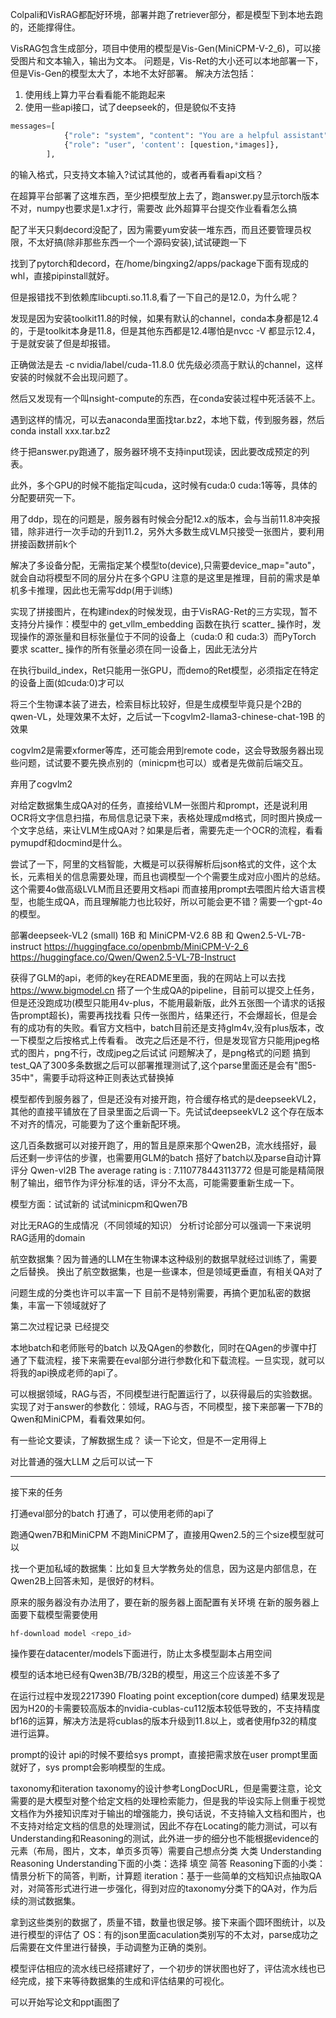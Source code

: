 Colpali和VisRAG都配好环境，部署并跑了retriever部分，都是模型下到本地去跑的，还能撑得住。

VisRAG包含生成部分，项目中使用的模型是Vis-Gen(MiniCPM-V-2_6)，可以接受图片和文本输入，输出为文本。
问题是，Vis-Ret的大小还可以本地部署一下，但是Vis-Gen的模型太大了，本地不太好部署。
解决方法包括：
1. 使用线上算力平台看看能不能跑起来
2. 使用一些api接口，试了deepseek的，但是貌似不支持
```python
messages=[
            {"role": "system", "content": "You are a helpful assistant"},
            {"role": "user", 'content': [question,*images]},
        ],
```
的输入格式，只支持文本输入?试试其他的，或者再看看api文档？


在超算平台部署了这堆东西，至少把模型放上去了，跑answer.py显示torch版本不对，numpy也要求是1.x才行，需要改
此外超算平台提交作业看看怎么搞

配了半天只剩decord没配了，因为需要yum安装一堆东西，而且还要管理员权限，不太好搞(除非那些东西一个一个源码安装),试试硬跑一下

找到了pytorch和decord，在/home/bingxing2/apps/package下面有现成的whl，直接pipinstall就好。

但是报错找不到依赖库libcupti.so.11.8,看了一下自己的是12.0，为什么呢？

发现是因为安装toolkit11.8的时候，如果有默认的channel，conda本身都是12.4的，于是toolkit本身是11.8，但是其他东西都是12.4哪怕是nvcc -V 都显示12.4，于是就安装了但是却报错。

正确做法是去 -c nvidia/label/cuda-11.8.0 优先级必须高于默认的channel，这样安装的时候就不会出现问题了。

然后又发现有一个叫nsight-compute的东西，在conda安装过程中死活装不上。

遇到这样的情况，可以去anaconda里面找tar.bz2，本地下载，传到服务器，然后conda install xxx.tar.bz2


终于把answer.py跑通了，服务器环境不支持input现读，因此要改成预定的列表。

此外，多个GPU的时候不能指定叫cuda，这时候有cuda:0 cuda:1等等，具体的分配要研究一下。

用了ddp，现在的问题是，服务器有时候会分配12.x的版本，会与当前11.8冲突报错，除非进行一次手动的升到11.2，另外大多数生成VLM只接受一张图片，要利用拼接函数拼前k个

解决了多设备分配，无需指定某个模型to(device),只需要device_map="auto"，就会自动将模型不同的层分片在多个GPU
注意的是这里是推理，目前的需求是单机多卡推理，因此也无需写ddp(用于训练)

实现了拼接图片，在构建index的时候发现，由于VisRAG-Ret的三方实现，暂不支持分片操作：模型中的 get_vllm_embedding 函数在执行 scatter_ 操作时，发现操作的源张量和目标张量位于不同的设备上（cuda:0 和 cuda:3）而PyTorch 要求 scatter_ 操作的所有张量必须在同一设备上，因此无法分片

在执行build_index，Ret只能用一张GPU，而demo的Ret模型，必须指定在特定的设备上面(如cuda:0)才可以

将三个生物课本装了进去，检索目标比较好，但是生成模型毕竟只是个2B的qwen-VL，处理效果不太好，之后试一下cogvlm2-llama3-chinese-chat-19B 的效果

cogvlm2是需要xformer等库，还可能会用到remote code，这会导致服务器出现些问题，试试要不要先换点别的（minicpm也可以）或者是先做前后端交互。


弃用了cogvlm2

对给定数据集生成QA对的任务，直接给VLM一张图片和prompt，还是说利用OCR将文字信息扫描，布局信息记录下来，表格处理成md格式，同时图片换成一个文字总结，来让VLM生成QA对？如果是后者，需要先走一个OCR的流程，看看pymupdf和docmind是什么。

尝试了一下，阿里的文档智能，大概是可以获得解析后json格式的文件，这个太长，元素相关的信息需要处理，而且也调模型一个个需要生成对应小图片的总结。这个需要4o做高级LVLM而且还要用文档api
而直接用prompt去喂图片给大语言模型，也能生成QA，而且理解能力也比较好，所以可能会更不错？需要一个gpt-4o的模型。

部署deepseek-VL2 (small) 16B 和 MiniCPM-V2.6 8B 和 Qwen2.5-VL-7B-instruct
https://huggingface.co/openbmb/MiniCPM-V-2_6
https://huggingface.co/Qwen/Qwen2.5-VL-7B-Instruct

获得了GLM的api，老师的key在README里面，我的在网站上可以去找
https://www.bigmodel.cn
搭了一个生成QA的pipeline，目前可以提交上任务，但是还没跑成功(模型只能用4v-plus，不能用最新版，此外五张图一个请求的话报告prompt超长)，需要再找找看
只传一张图片，结果还行，不会爆超长，但是会有的成功有的失败。看官方文档中，batch目前还是支持glm4v,没有plus版本，改一下模型之后按格式上传看看。
改完之后还是不行，但是发现官方只能用jpeg格式的图片，png不行，改成jpeg之后试试
问题解决了，是png格式的问题
搞到test_QA了300多条数据之后可以部署推理测试了,这个parse里面还是会有"图5-35中"，需要手动将这种正则表达式替换掉


模型都传到服务器了，但是还没有对接开跑，符合缓存格式的是deepseekVL2，其他的直接平铺放在了目录里面之后调一下。先试试deepseekVL2
这个存在版本不对齐的情况，可能要为了这个重新配环境。

这几百条数据可以对接开跑了，用的暂且是原来那个Qwen2B，流水线搭好，最后还剩一步评估的步骤，也需要用GLM的batch
搭好了batch以及parse自动计算评分
Qwen-vl2B The average rating is : 7.110778443113772
但是可能是精简限制了输出，细节作为评分标准的话，评分不太高，可能需要重新生成一下。

模型方面：试试新的
试试minicpm和Qwen7B





对比无RAG的生成情况（不同领域的知识）
分析讨论部分可以强调一下来说明RAG适用的domain

航空数据集？因为普通的LLM在生物课本这种级别的数据早就经过训练了，需要之后替换。
换出了航空数据集，也是一些课本，但是领域更垂直，有相关QA对了

问题生成的分类也许可以丰富一下
目前不是特别需要，再搞个更加私密的数据集，丰富一下领域就好了

第二次过程记录
已经提交

本地batch和老师账号的batch
以及QAgen的参数化，同时在QAgen的步骤中打通了下载流程，接下来需要在eval部分进行参数化和下载流程。一旦实现，就可以将我的api换成老师的api了。

可以根据领域，RAG与否，不同模型进行配置运行了，以获得最后的实验数据。
实现了对于answer的参数化：领域，RAG与否，不同模型，接下来部署一下7B的Qwen和MiniCPM，看看效果如何。


有一些论文要读，了解数据生成？
读一下论文，但是不一定用得上

对比普通的强大LLM
之后可以试一下

-----------
接下来的任务

打通eval部分的batch
打通了，可以使用老师的api了

跑通Qwen7B和MiniCPM
不跑MiniCPM了，直接用Qwen2.5的三个size模型就可以

找一个更加私域的数据集：比如复旦大学教务处的信息，因为这是内部信息，在Qwen2B上回答未知，是很好的材料。

原来的服务器没有办法用了，要在新的服务器上面配置有关环境
在新的服务器上面要下载模型需要使用
```bash
hf-download model <repo_id>
```
操作要在datacenter/models下面进行，防止太多模型副本占用空间

模型的话本地已经有Qwen3B/7B/32B的模型，用这三个应该差不多了

在运行过程中发现2217390 Floating point exception(core dumped)
结果发现是因为H20的卡需要较高版本的nvidia-cublas-cu112版本较低导致的，不支持精度bf16的运算，解决方法是将cublas的版本升级到11.8以上，或者使用fp32的精度进行运算。

prompt的设计 api的时候不要给sys prompt，直接把需求放在user prompt里面就好了，sys prompt会影响模型的生成。


taxonomy和iteration
taxonomy的设计参考LongDocURL，但是需要注意，论文需要的是大模型对整个给定文档的处理检索能力，但是我的毕设实际上侧重于视觉文档作为外接知识库对于输出的增强能力，换句话说，不支持输入文档和图片，也不支持对给定文档的信息的处理测试，因此不存在Locating的能力测试，可以有Understanding和Reasoning的测试，此外进一步的细分也不能根据evidence的元素（布局，图片，文本，单页多页等）需要自己想点分类
大类 Understanding Reasoning
Understanding下面的小类：选择 填空 简答
Reasoning下面的小类：情景分析下的简答，判断，计算题
iteration：基于一些简单的文档知识点抽取QA对，对简答形式进行进一步强化，得到对应的taxonomy分类下的QA对，作为后续的测试数据集。

拿到这些类别的数据了，质量不错，数量也很足够。接下来画个圆环图统计，以及进行模型的评估了
OS：有的json里面caculation类别写的不太对，parse成功之后需要在文件里进行替换，手动调整为正确的类别。


模型评估相应的流水线已经搭建好了，一个初步的饼状图也好了，评估流水线也已经完成，接下来等待数据集的生成和评估结果的可视化。

可以开始写论文和ppt画图了